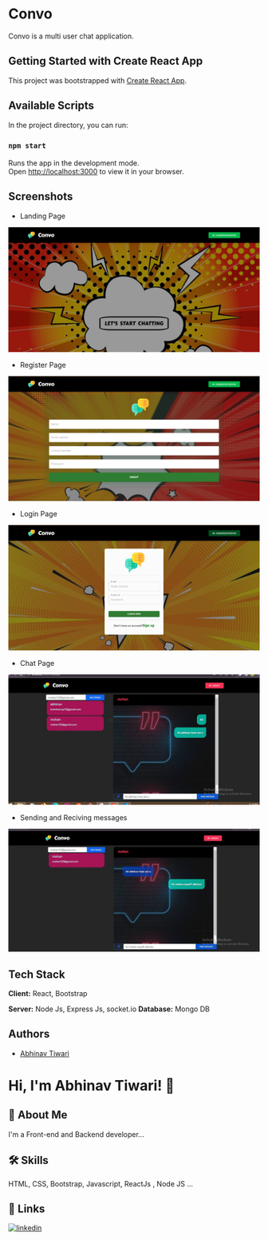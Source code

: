 # Convo

Convo is a multi user chat application.

## Getting Started with Create React App

This project was bootstrapped with [Create React App](https://github.com/facebook/create-react-app).

## Available Scripts

In the project directory, you can run:

### `npm start`

Runs the app in the development mode.\
Open [http://localhost:3000](http://localhost:3000) to view it in your browser.

## Screenshots

- Landing Page

![](https://github.com/abhinavkumarlko/Convo-frontend/blob/master/Screenshots/Landingpage.JPG?raw=true)

- Register Page

![](https://github.com/abhinavkumarlko/Convo-frontend/blob/master/Screenshots/Registerpage.JPG?raw=true)

- Login Page

![](https://github.com/abhinavkumarlko/Convo-frontend/blob/master/Screenshots/Loginpage.JPG?raw=true)

- Chat Page

![](https://github.com/abhinavtiwar/Convo-frontendchatting/blob/master/Screenshots/Chatpage.JPG)

- Sending and Reciving messages

![](https://github.com/abhinavtiwar/Convo-frontendchatting/blob/master/Screenshots/Chatting.JPG)


## Tech Stack

**Client:** React, Bootstrap

**Server:** Node Js, Express Js, socket.io
**Database:** Mongo DB

## Authors

- [Abhinav Tiwari](https://github.com/abhinavtiwar)



# Hi, I'm Abhinav Tiwari! 👋


## 🚀 About Me
I'm a Front-end and Backend developer...


## 🛠 Skills
HTML, CSS, Bootstrap, Javascript, ReactJs , Node JS ...


## 🔗 Links
[![linkedin](https://img.shields.io/badge/linkedin-0A66C2?style=for-the-badge&logo=linkedin&logoColor=white)](https://www.linkedin.com/in/er-abhinav-tiwari-bb0615200/)


